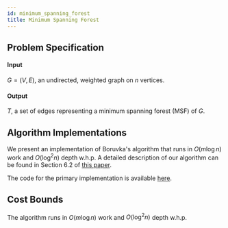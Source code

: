 ```yaml
---
id: minimum_spanning_forest
title: Minimum Spanning Forest
---
```



## Problem Specification
#### Input
$G=(V, E)$, an undirected, weighted graph on $n$ vertices.

#### Output
$T$, a set of edges representing a minimum spanning forest (MSF) of $G$.


## Algorithm Implementations
We present an implementation of Boruvka's algorithm that runs in
$O(m\log n)$ work and $O(\log^2 n)$ depth w.h.p.  A detailed
description of our algorithm can be found in Section 6.2 of [this
paper](https://ldhulipala.github.io/papers/gbbs_topc.pdf).

The code for the primary implementation is available
[here](https://github.com/ldhulipala/gbbs/tree/master/benchmarks/MinimumSpanningForest/Boruvka).


## Cost Bounds

The algorithm runs in $O(m\log n)$ work and $O(\log^{2} n)$ depth
w.h.p.

